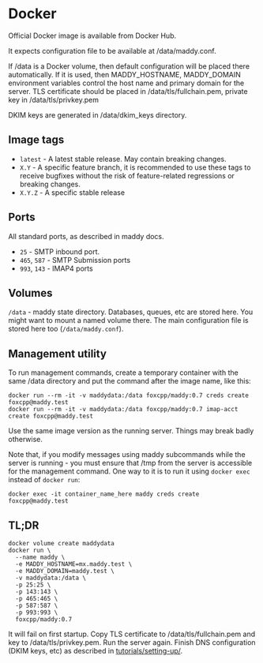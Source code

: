 # Docker

Official Docker image is available from Docker Hub.

It expects configuration file to be available at /data/maddy.conf.

If /data is a Docker volume, then default configuration will be placed there
automatically. If it is used, then MADDY_HOSTNAME, MADDY_DOMAIN environment
variables control the host name and primary domain for the server. TLS
certificate should be placed in /data/tls/fullchain.pem, private key in
/data/tls/privkey.pem

DKIM keys are generated in /data/dkim_keys directory.

## Image tags

- `latest` - A latest stable release. May contain breaking changes.
- `X.Y` - A specific feature branch, it is recommended to use these tags to
  receive bugfixes without the risk of feature-related regressions or breaking
  changes.
- `X.Y.Z` - A specific stable release

## Ports

All standard ports, as described in maddy docs.

- `25` - SMTP inbound port.
- `465`, `587` - SMTP Submission ports
- `993`, `143` - IMAP4 ports

## Volumes

`/data` - maddy state directory. Databases, queues, etc are stored here. You
might want to mount a named volume there. The main configuration file is stored
here too (`/data/maddy.conf`).

## Management utility

To run management commands, create a temporary container with the same
/data directory and put the command after the image name, like this:

```
docker run --rm -it -v maddydata:/data foxcpp/maddy:0.7 creds create foxcpp@maddy.test
docker run --rm -it -v maddydata:/data foxcpp/maddy:0.7 imap-acct create foxcpp@maddy.test
```

Use the same image version as the running server. Things may break badly
otherwise.

Note that, if you modify messages using maddy subcommands while the server is running -
you must ensure that  /tmp from the server is accessible for the management
command. One way to it is to run it using `docker exec` instead of `docker run`:
```
docker exec -it container_name_here maddy creds create foxcpp@maddy.test
```

## TL;DR

```
docker volume create maddydata
docker run \
  --name maddy \
  -e MADDY_HOSTNAME=mx.maddy.test \
  -e MADDY_DOMAIN=maddy.test \
  -v maddydata:/data \
  -p 25:25 \
  -p 143:143 \
  -p 465:465 \
  -p 587:587 \
  -p 993:993 \
  foxcpp/maddy:0.7
```

It will fail on first startup. Copy TLS certificate to /data/tls/fullchain.pem
and key to /data/tls/privkey.pem. Run the server again. Finish DNS configuration
(DKIM keys, etc) as described in [tutorials/setting-up/](../tutorials/setting-up/).
